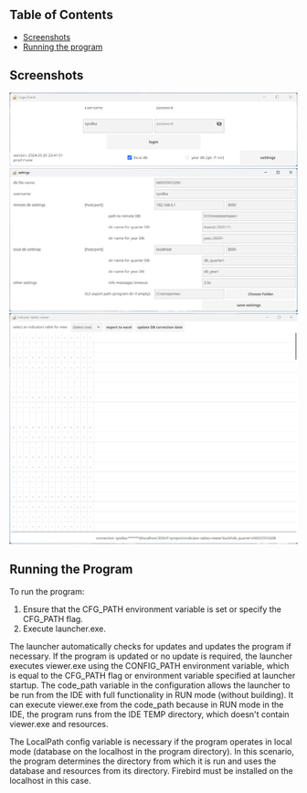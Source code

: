 ## Table of Contents

- [Screenshots](#screenshots)
- [Running the program](#running-the-program)

## Screenshots

![Screenshot 1](screenshots/screenshot1.png)
![Screenshot 2](screenshots/screenshot2.png)
![Screenshot 3](screenshots/screenshot3.png)

## Running the Program

To run the program:

1. Ensure that the CFG_PATH environment variable is set or specify the CFG_PATH flag.
2. Execute launcher.exe.  

The launcher automatically checks for updates and updates the program if necessary.
If the program is updated or no update is required, the launcher executes viewer.exe using the CONFIG_PATH
environment variable, which is equal to the CFG_PATH flag or environment variable specified at launcher
startup.
The code_path variable in the configuration allows the launcher to be run from the IDE with full
functionality in RUN mode (without building). It can execute viewer.exe from the code_path because
in RUN mode in the IDE, the program runs from the IDE TEMP directory, which doesn't contain viewer.exe
and resources.  

The LocalPath config variable is necessary if the program operates in local mode (database on the
localhost in the program directory). In this scenario, the program determines the directory from
which it is run and uses the database and resources from its directory. Firebird must be installed
on the localhost in this case.

